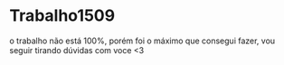 # Trabalho1509

o trabalho não está 100%, porém foi o máximo que consegui fazer, vou seguir tirando dúvidas com voce <3
